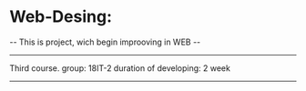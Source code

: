 # Web-Desing:

-- This is project, wich begin improoving in WEB --
________________________________
Third course.
group: 18IT-2
duration of developing: 2 week
________________________________
